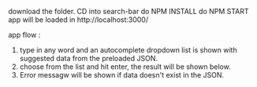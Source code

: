 download the folder. 
CD into search-bar
do NPM INSTALL
do NPM START
app will be loaded in http://localhost:3000/


app flow : 
1. type in any word and an autocomplete dropdown list is shown with suggested data from the preloaded JSON. 
2. choose from the list and hit enter, the result will be shown below. 
3. Error messagw will be shown if data doesn't exist in the JSON. 
